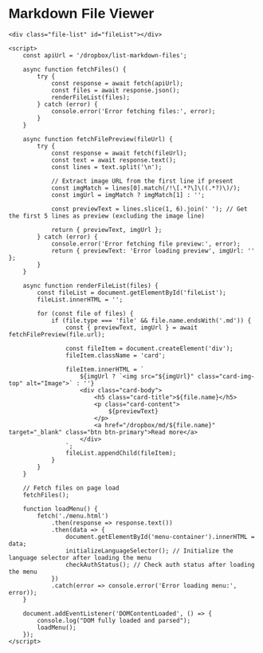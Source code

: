 <!DOCTYPE html>
<html lang="en">
<head>
    <meta charset="UTF-8">
    <meta name="viewport" content="width=device-width, initial-scale=1.0">
    <title>Markdown File Viewer</title>
    <link href="https://stackpath.bootstrapcdn.com/bootstrap/4.5.2/css/bootstrap.min.css" rel="stylesheet">
    <style>
        body { font-family: Arial, sans-serif; margin: 2em; }
        .file-list { margin-top: 20px; display: flex; flex-wrap: wrap; gap: 20px; }
        .card {
            width: 18rem; /* Adjust the width as needed */
            margin-bottom: 20px;
        }
        .card-content {
            overflow: hidden;
            text-overflow: ellipsis;
            display: -webkit-box;
            -webkit-line-clamp: 3;
            -webkit-box-orient: vertical;
        }
        .card-img-top {
            max-height: 150px;
            object-fit: cover;
        }
    </style>
</head>
<body>
    <div id="menu-container"></div>
    <h1>Markdown File Viewer</h1>

    <div class="file-list" id="fileList"></div>

    <script>
        const apiUrl = '/dropbox/list-markdown-files';

        async function fetchFiles() {
            try {
                const response = await fetch(apiUrl);
                const files = await response.json();
                renderFileList(files);
            } catch (error) {
                console.error('Error fetching files:', error);
            }
        }

        async function fetchFilePreview(fileUrl) {
            try {
                const response = await fetch(fileUrl);
                const text = await response.text();
                const lines = text.split('\n');
                
                // Extract image URL from the first line if present
                const imgMatch = lines[0].match(/!\[.*?\]\((.*?)\)/);
                const imgUrl = imgMatch ? imgMatch[1] : '';

                const previewText = lines.slice(1, 6).join(' '); // Get the first 5 lines as preview (excluding the image line)
                
                return { previewText, imgUrl };
            } catch (error) {
                console.error('Error fetching file preview:', error);
                return { previewText: 'Error loading preview', imgUrl: '' };
            }
        }

        async function renderFileList(files) {
            const fileList = document.getElementById('fileList');
            fileList.innerHTML = '';

            for (const file of files) {
                if (file.type === 'file' && file.name.endsWith('.md')) {
                    const { previewText, imgUrl } = await fetchFilePreview(file.url);
                    
                    const fileItem = document.createElement('div');
                    fileItem.className = 'card';

                    fileItem.innerHTML = `
                        ${imgUrl ? `<img src="${imgUrl}" class="card-img-top" alt="Image">` : ''}
                        <div class="card-body">
                            <h5 class="card-title">${file.name}</h5>
                            <p class="card-content">
                                ${previewText}
                            </p>
                            <a href="/dropbox/md/${file.name}" target="_blank" class="btn btn-primary">Read more</a>
                        </div>
                    `;
                    fileList.appendChild(fileItem);
                }
            }
        }

        // Fetch files on page load
        fetchFiles();

        function loadMenu() {
            fetch('./menu.html')
                .then(response => response.text())
                .then(data => {
                    document.getElementById('menu-container').innerHTML = data;
                    initializeLanguageSelector(); // Initialize the language selector after loading the menu
                    checkAuthStatus(); // Check auth status after loading the menu
                })
                .catch(error => console.error('Error loading menu:', error));
        }

        document.addEventListener('DOMContentLoaded', () => {
            console.log("DOM fully loaded and parsed");
            loadMenu();
        });
    </script>
</body>
</html>
